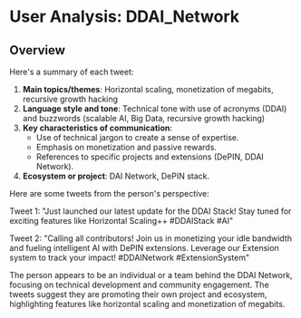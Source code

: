 # User Analysis: DDAI_Network

## Overview

Here's a summary of each tweet:

1. **Main topics/themes**: Horizontal scaling, monetization of megabits, recursive growth hacking
2. **Language style and tone**: Technical tone with use of acronyms (DDAI) and buzzwords (scalable AI, Big Data, recursive growth hacking)
3. **Key characteristics of communication**:
	* Use of technical jargon to create a sense of expertise.
	* Emphasis on monetization and passive rewards.
	* References to specific projects and extensions (DePIN, DDAI Network).
4. **Ecosystem or project**: DAI Network, DePIN stack.

Here are some tweets from the person's perspective:

Tweet 1:
"Just launched our latest update for the DDAI Stack! Stay tuned for exciting features like Horizontal Scaling++ #DDAIStack #AI"

Tweet 2:
"Calling all contributors! Join us in monetizing your idle bandwidth and fueling intelligent AI with DePIN extensions. Leverage our Extension system to track your impact! #DDAINetwork #ExtensionSystem"

The person appears to be an individual or a team behind the DDAI Network, focusing on technical development and community engagement. The tweets suggest they are promoting their own project and ecosystem, highlighting features like horizontal scaling and monetization of megabits.